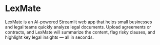 # LexMate
LexMate is an AI-powered Streamlit web app that helps small businesses and legal teams quickly analyze legal documents. Upload agreements or contracts, and LexMate will summarize the content, flag risky clauses, and highlight key legal insights — all in seconds.
